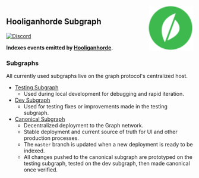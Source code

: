 <img src=".github/hooliganhorde.svg" alt="Hooliganhorde logo" align="right" width="120" />

## Hooliganhorde Subgraph

[![Discord][discord-badge]][discord-url]

[discord-badge]: https://img.shields.io/discord/880413392916054098?label=Hooliganhorde
[discord-url]: https://discord.gg/hooliganhorde

**Indexes events emitted by [Hooliganhorde](https://etherscan.io/address/0xc1e088fc1323b20bcbee9bd1b9fc9546db5624c5).**

### Subgraphs

All currently used subgraphs live on the graph protocol's centralized host. 

- [Testing Subgraph](https://graph.node.hooligan.money/subgraphs/name/hooliganhorde-testing)
  - Used during local development for debugging and rapid iteration.   
- [Dev Subgraph](https://graph.node.hooligan.money/subgraphs/name/hooliganhorde-dev)
  - Used for testing fixes or improvements made in the testing subgraph. 
- [Canonical Subgraph](https://thegraph.com/explorer/subgraphs/R9rnzRuiyDybfDsZfoM7eA9w8WuHtZKbroGrgWwDw1d?view=Overview)
  - Decentralized deployment to the Graph network.
  - Stable deployment and current source of truth for UI and other production processes. 
  - The `master` branch is updated when a new deployment is ready to be indexed.
  - All changes pushed to the canonical subgraph are prototyped on the testing subgraph, tested on the dev subgraph, then made canonical once verified. 
